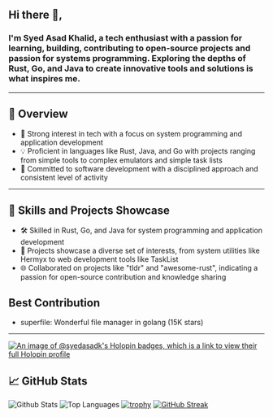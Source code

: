 ## Hi there 👋,

### I'm Syed Asad Khalid, a tech enthusiast with a passion for learning, building, contributing to open-source projects and passion for systems programming. Exploring the depths of Rust, Go, and Java to create innovative tools and solutions is what inspires me. 

-------

## 🧐 Overview

- 🚀 Strong interest in tech with a focus on system programming and application development
- 💡 Proficient in languages like Rust, Java, and Go with projects ranging from simple tools to complex emulators and simple task lists
- 🌟 Committed to software development with a disciplined approach and consistent level of activity

-------

## 💼 Skills and Projects Showcase

- 🛠️ Skilled in Rust, Go, and Java for system programming and application development
- 🎯 Projects showcase a diverse set of interests, from system utilities like Hermyx to web development tools like TaskList
- 🌐 Collaborated on projects like "tldr" and "awesome-rust", indicating a passion for open-source contribution and knowledge sharing
  
## Best Contribution
- superfile: Wonderful file manager in golang (15K stars)

-------

[![An image of @syedasadk's Holopin badges, which is a link to view their full Holopin profile](https://holopin.me/syedasadk)](https://holopin.io/@syedasadk)

## 📈 GitHub Stats

![Github Stats](https://github-readme-stats.vercel.app/api?username=SyedAsadK)
![Top Languages](https://github-readme-stats.vercel.app/api/top-langs/?username=SyedAsadK&exclude_repo=Health-Dashboard)
[![trophy](https://github-profile-trophy.vercel.app/?username=SyedAsadK)](https://github.com/SyedAsadK)
[![GitHub Streak](https://streak-stats.demolab.com/?user=SyedAsadK)](https://git.io/streak-stats)



